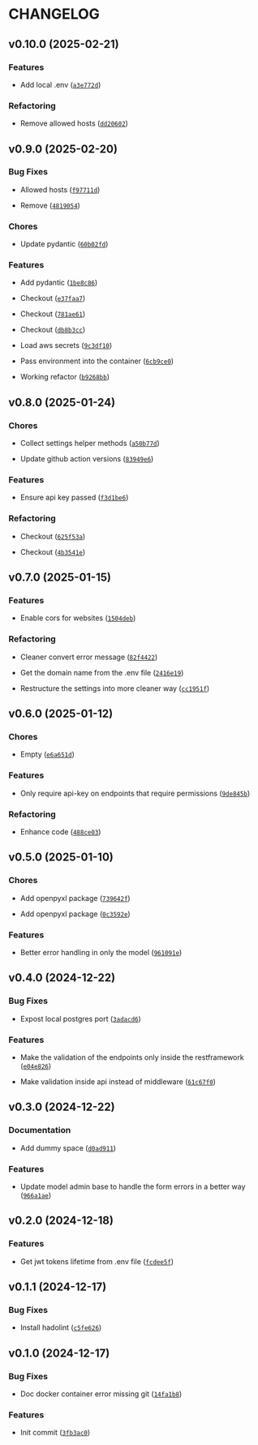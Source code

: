 # CHANGELOG


## v0.10.0 (2025-02-21)

### Features

- Add local .env
  ([`a3e772d`](https://github.com/omargawdat/Gawdat_Django_Template/commit/a3e772d290bb39e7fa6f76a1237595218d2a4be1))

### Refactoring

- Remove allowed hosts
  ([`dd20602`](https://github.com/omargawdat/Gawdat_Django_Template/commit/dd2060295b51ffaf6fc1828c9330e0aea9542524))


## v0.9.0 (2025-02-20)

### Bug Fixes

- Allowed hosts
  ([`f97711d`](https://github.com/omargawdat/Gawdat_Django_Template/commit/f97711d013dac9fd9e028e17d5ea61e4f2944a60))

- Remove
  ([`4819054`](https://github.com/omargawdat/Gawdat_Django_Template/commit/4819054211ee4bce80b12796f79be62b7ecfe0ae))

### Chores

- Update pydantic
  ([`60b02fd`](https://github.com/omargawdat/Gawdat_Django_Template/commit/60b02fd1f48b91520ae8cf04462d6ebe907cd159))

### Features

- Add pydantic
  ([`1be8c86`](https://github.com/omargawdat/Gawdat_Django_Template/commit/1be8c86a9679597a78db7838b2ab32e6b622edec))

- Checkout
  ([`e37faa7`](https://github.com/omargawdat/Gawdat_Django_Template/commit/e37faa7da8dc82a89a18c3a1f9ba94c6651760b1))

- Checkout
  ([`781ae61`](https://github.com/omargawdat/Gawdat_Django_Template/commit/781ae6139b3e8a79d92cc224a283a5863406d0cc))

- Checkout
  ([`db8b3cc`](https://github.com/omargawdat/Gawdat_Django_Template/commit/db8b3cc8ca6e84e37c77b4d2c9cf4d4442e92690))

- Load aws secrets
  ([`9c3df10`](https://github.com/omargawdat/Gawdat_Django_Template/commit/9c3df104d5c07491b654b4e619e0c7d411974d36))

- Pass environment into the container
  ([`6cb9ce0`](https://github.com/omargawdat/Gawdat_Django_Template/commit/6cb9ce072f9ccf0273e2e8d68480d6be1fdac6d9))

- Working refactor
  ([`b9268bb`](https://github.com/omargawdat/Gawdat_Django_Template/commit/b9268bb68234ad49cdb092428818e998e4977886))


## v0.8.0 (2025-01-24)

### Chores

- Collect settings helper methods
  ([`a50b77d`](https://github.com/omargawdat/Gawdat_Django_Template/commit/a50b77d0d3ed77d4f646550460cf44e54be0df95))

- Update github action versions
  ([`83949e6`](https://github.com/omargawdat/Gawdat_Django_Template/commit/83949e663dd9e285043374847374c0e45ff1703b))

### Features

- Ensure api key passed
  ([`f3d1be6`](https://github.com/omargawdat/Gawdat_Django_Template/commit/f3d1be6ee2acaebd89d98b2e96adcdcf1f2a568c))

### Refactoring

- Checkout
  ([`625f53a`](https://github.com/omargawdat/Gawdat_Django_Template/commit/625f53a6393c77024bb83e94d9939d9a86fe51ab))

- Checkout
  ([`4b3541e`](https://github.com/omargawdat/Gawdat_Django_Template/commit/4b3541e625f769b05080f0c6946dc1f943e30252))


## v0.7.0 (2025-01-15)

### Features

- Enable cors for websites
  ([`1504deb`](https://github.com/omargawdat/Gawdat_Django_Template/commit/1504deb289f4c5fcc48edd88c75b16b5c4d319cd))

### Refactoring

- Cleaner convert error message
  ([`82f4422`](https://github.com/omargawdat/Gawdat_Django_Template/commit/82f4422d671beb0d3fc632aeaa0feae8e6ce5ed1))

- Get the domain name from the .env file
  ([`2416e19`](https://github.com/omargawdat/Gawdat_Django_Template/commit/2416e19a15372155589b928e453d31b99928ba2f))

- Restructure the settings into more cleaner way
  ([`cc1951f`](https://github.com/omargawdat/Gawdat_Django_Template/commit/cc1951f86f22e23845798d166155b2ac0fe07dfd))


## v0.6.0 (2025-01-12)

### Chores

- Empty
  ([`e6a651d`](https://github.com/omargawdat/Gawdat_Django_Template/commit/e6a651df74c8ab9b30df89f670045934b84532cd))

### Features

- Only require api-key on endpoints that require permissions
  ([`9de845b`](https://github.com/omargawdat/Gawdat_Django_Template/commit/9de845bd2b51d5a03ba5fd8e83893c7a33842d45))

### Refactoring

- Enhance code
  ([`488ce03`](https://github.com/omargawdat/Gawdat_Django_Template/commit/488ce032c704871cbb22fc268342a8a359adcebb))


## v0.5.0 (2025-01-10)

### Chores

- Add openpyxl package
  ([`739642f`](https://github.com/omargawdat/Gawdat_Django_Template/commit/739642f3aa6baefb59b2ea9de46571e35163af4c))

- Add openpyxl package
  ([`0c3592e`](https://github.com/omargawdat/Gawdat_Django_Template/commit/0c3592e661c8d53170282d4a608441bd31f969b6))

### Features

- Better error handling in only the model
  ([`961091e`](https://github.com/omargawdat/Gawdat_Django_Template/commit/961091ec1a068bb5d364689f492ac870f770aab1))


## v0.4.0 (2024-12-22)

### Bug Fixes

- Expost local postgres port
  ([`3adacd6`](https://github.com/omargawdat/Gawdat_Django_Template/commit/3adacd62ba96eaf2a986a560a46cb00bc38f27b4))

### Features

- Make the validation of the endpoints only inside the restframework
  ([`e04e826`](https://github.com/omargawdat/Gawdat_Django_Template/commit/e04e82624325b6eb522040f5852aeed0ca4ede07))

- Make validation inside api instead of middleware
  ([`61c67f0`](https://github.com/omargawdat/Gawdat_Django_Template/commit/61c67f0ed788e83b5a566622938624e4dd721773))


## v0.3.0 (2024-12-22)

### Documentation

- Add dummy space
  ([`d0ad911`](https://github.com/omargawdat/Gawdat_Django_Template/commit/d0ad911870742a37b6d09c9dbacf7d9cb9fdba65))

### Features

- Update model admin base to handle the form errors in a better way
  ([`966a1ae`](https://github.com/omargawdat/Gawdat_Django_Template/commit/966a1ae702b2e88eae50f41d944ffe8df93a789d))


## v0.2.0 (2024-12-18)

### Features

- Get jwt tokens lifetime from .env file
  ([`fcdee5f`](https://github.com/omargawdat/Gawdat_Django_Template/commit/fcdee5fafbb773cf06c63b0f86d7560a68141ba8))


## v0.1.1 (2024-12-17)

### Bug Fixes

- Install hadolint
  ([`c5fe626`](https://github.com/omargawdat/Gawdat_Django_Template/commit/c5fe626eff339d8032863094b816928ed3f18c32))


## v0.1.0 (2024-12-17)

### Bug Fixes

- Doc docker container error missing git
  ([`14fa1b8`](https://github.com/omargawdat/Gawdat_Django_Template/commit/14fa1b81dac1d4cc16039dd63315c1e95b6fd5fa))

### Features

- Init commit
  ([`3fb3ac0`](https://github.com/omargawdat/Gawdat_Django_Template/commit/3fb3ac0469293a69d2110611d97a63965f8726ef))

